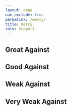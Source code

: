 ```yaml
---
layout: page
nav_exclude: true
permalink: /mercy/
title: Mercy
role: Support
---
```

## Great Against

## Good Against

## Weak Against

## Very Weak Against